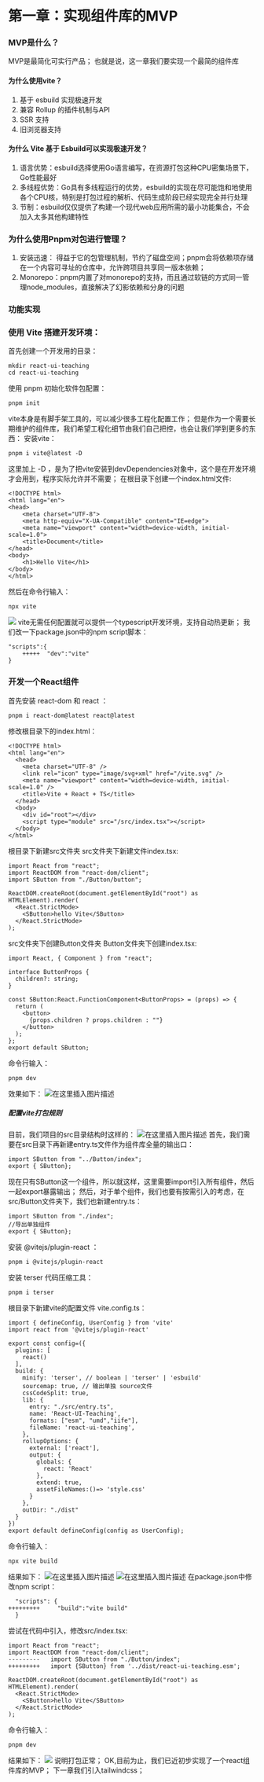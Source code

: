 # 第一章：实现组件库的MVP
### MVP是什么？
MVP是最简化可实行产品；
也就是说，这一章我们要实现一个最简的组件库
#### 为什么使用vite？
 1. 基于 esbuild 实现极速开发
 2. 兼容 Rollup 的插件机制与API
 3. SSR 支持
 4. 旧浏览器支持

#### 为什么 Vite 基于 Esbuild可以实现极速开发？
 1. 语言优势：esbuild选择使用Go语言编写，在资源打包这种CPU密集场景下，Go性能最好
 2. 多线程优势：Go具有多线程运行的优势，esbuild的实现在尽可能饱和地使用各个CPU核，特别是打包过程的解析、代码生成阶段已经实现完全并行处理
 3. 节制：esbuild仅仅提供了构建一个现代web应用所需的最小功能集合，不会加入太多其他构建特性
### 为什么使用Pnpm对包进行管理？
 
 1. 安装迅速： 得益于它的包管理机制，节约了磁盘空间；pnpm会将依赖项存储在一个内容可寻址的仓库中，允许跨项目共享同一版本依赖；
 2. Monorepo：pnpm内置了对monorepo的支持，而且通过软链的方式同一管理node_modules，直接解决了幻影依赖和分身的问题

### 功能实现 
### 使用 Vite 搭建开发环境：
首先创建一个开发用的目录：
```
mkdir react-ui-teaching
cd react-ui-teaching
```
使用 pnpm 初始化软件包配置：
```
pnpm init
```
vite本身是有脚手架工具的，可以减少很多工程化配置工作；
但是作为一个需要长期维护的组件库，我们希望工程化细节由我们自己把控，也会让我们学到更多的东西：
安装vite：
```
pnpm i vite@latest -D
```
这里加上 -D ，是为了把vite安装到devDependencies对象中，这个是在开发环境才会用到，程序实际允许并不需要；
在根目录下创建一个index.html文件:
```
<!DOCTYPE html>
<html lang="en">
<head>
    <meta charset="UTF-8">
    <meta http-equiv="X-UA-Compatible" content="IE=edge">
    <meta name="viewport" content="width=device-width, initial-scale=1.0">
    <title>Document</title>
</head>
<body>
    <h1>Hello Vite</h1>
</body>
</html>
```
然后在命令行输入：
```
npx vite
```
![](../../public/docs/p1/1.png)
vite无需任何配置就可以提供一个typescript开发环境，支持自动热更新；
我们改一下package.json中的npm script脚本：
```
"scripts":{
	+++++  "dev":"vite"
}
```
### 开发一个React组件
首先安装 react-dom 和 react ：
```
pnpm i react-dom@latest react@latest
```
修改根目录下的index.html：
```
<!DOCTYPE html>
<html lang="en">
  <head>
    <meta charset="UTF-8" />
    <link rel="icon" type="image/svg+xml" href="/vite.svg" />
    <meta name="viewport" content="width=device-width, initial-scale=1.0" />
    <title>Vite + React + TS</title>
  </head>
  <body>
    <div id="root"></div>
    <script type="module" src="/src/index.tsx"></script>
  </body>
</html>
```
根目录下新建src文件夹
src文件夹下新建文件index.tsx:
```
import React from "react";
import ReactDOM from "react-dom/client";
import SButton from "./Button/button";

ReactDOM.createRoot(document.getElementById("root") as HTMLElement).render(
  <React.StrictMode>
    <SButton>hello Vite</SButton>
  </React.StrictMode>
);
```
src文件夹下创建Button文件夹
Button文件夹下创建index.tsx:
```
import React, { Component } from "react";

interface ButtonProps {
  children?: string;
}

const SButton:React.FunctionComponent<ButtonProps> = (props) => {
  return (
    <button>
      {props.children ? props.children : ""}
    </button>
  );
};
export default SButton;
```
命令行输入：
```
pnpm dev
```
效果如下：
![在这里插入图片描述](../../public/docs/p1/2.png)

#####  配置vite打包规则
目前，我们项目的src目录结构时这样的：
![在这里插入图片描述](../../public/docs/p1/3.png)
首先，我们需要在src目录下再新建entry.ts文件作为组件库全量的输出口：
```
import SButton from "../Button/index";
export { SButton};
```
现在只有SButton这一个组件，所以就这样，这里需要import引入所有组件，然后一起export暴露输出；
然后，对于单个组件，我们也要有按需引入的考虑，在src/Button文件夹下，我们也新建entry.ts：
```
import SButton from "./index";
//导出单独组件
export { SButton};
```
安装 @vitejs/plugin-react ：
```
pnpm i @vitejs/plugin-react
```
安装 terser 代码压缩工具：
```
pnpm i terser
```
根目录下新建vite的配置文件 vite.config.ts：
```
import { defineConfig, UserConfig } from 'vite'
import react from '@vitejs/plugin-react'

export const config=({
  plugins: [
    react()
  ],
  build: {
    minify: 'terser', // boolean | 'terser' | 'esbuild'
    sourcemap: true, // 输出单独 source文件
    cssCodeSplit: true,
    lib: {
      entry: "./src/entry.ts",
      name: 'React-UI-Teaching',
      formats: ["esm", "umd","iife"],
      fileName: 'react-ui-teaching',
    },
    rollupOptions: {
      external: ['react'],
      output: {
        globals: {
          react: 'React'
        },
        extend: true,
        assetFileNames:()=> 'style.css'
      }
    },
    outDir: "./dist"
  }
})
export default defineConfig(config as UserConfig);
```
命令行输入：
```
npx vite build
```
结果如下：
![在这里插入图片描述](../../public/docs/p1/4.png)
![在这里插入图片描述](../../public/docs/p1/5.png)
在package.json中修改npm script：
```
  "scripts": {
+++++++++     "build":"vite build"
  }
```
尝试在代码中引入，修改src/index.tsx:
```
import React from "react";
import ReactDOM from "react-dom/client";
---------   import SButton from "./Button/index";
+++++++++   import {SButton} from '../dist/react-ui-teaching.esm';

ReactDOM.createRoot(document.getElementById("root") as HTMLElement).render(
  <React.StrictMode>
    <SButton>hello Vite</SButton>
  </React.StrictMode>
);
```
命令行输入：
```
pnpm dev
```
结果如下：
![](../../public/docs/p1/6.png)
说明打包正常；
OK,目前为止，我们已近初步实现了一个react组件库的MVP；
下一章我们引入tailwindcss；